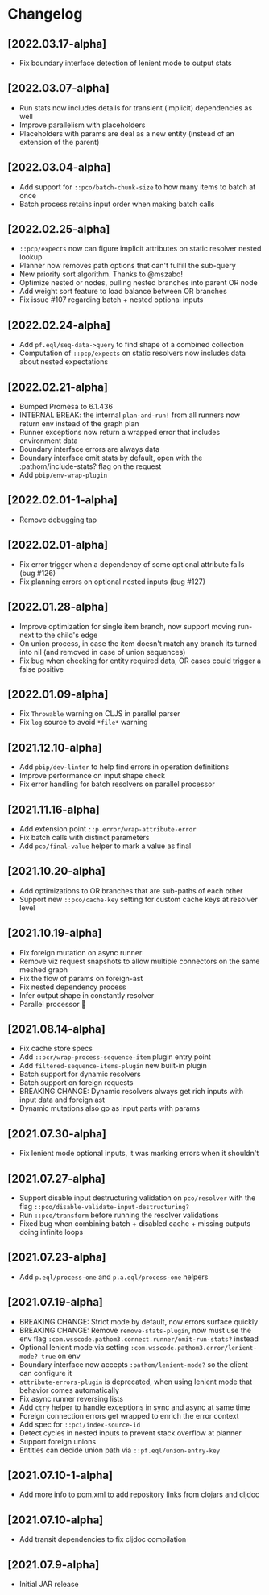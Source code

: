 # Changelog

## [2022.03.17-alpha]
- Fix boundary interface detection of lenient mode to output stats

## [2022.03.07-alpha]
- Run stats now includes details for transient (implicit) dependencies as well
- Improve parallelism with placeholders
- Placeholders with params are deal as a new entity (instead of an extension of the parent)

## [2022.03.04-alpha]
- Add support for `::pco/batch-chunk-size` to how many items to batch at once
- Batch process retains input order when making batch calls

## [2022.02.25-alpha]
- `::pcp/expects` now can figure implicit attributes on static resolver nested lookup
- Planner now removes path options that can't fulfill the sub-query
- New priority sort algorithm. Thanks to @mszabo!
- Optimize nested or nodes, pulling nested branches into parent OR node
- Add weight sort feature to load balance between OR branches
- Fix issue #107 regarding batch + nested optional inputs

## [2022.02.24-alpha]
- Add `pf.eql/seq-data->query` to find shape of a combined collection
- Computation of `::pcp/expects` on static resolvers now includes data about nested expectations

## [2022.02.21-alpha]
- Bumped Promesa to 6.1.436
- INTERNAL BREAK: the internal `plan-and-run!` from all runners now return env instead of the graph plan
- Runner exceptions now return a wrapped error that includes environment data
- Boundary interface errors are always data
- Boundary interface omit stats by default, open with the :pathom/include-stats? flag on the request
- Add `pbip/env-wrap-plugin`

## [2022.02.01-1-alpha]
- Remove debugging tap

## [2022.02.01-alpha]
- Fix error trigger when a dependency of some optional attribute fails (bug #126)
- Fix planning errors on optional nested inputs (bug #127)

## [2022.01.28-alpha]
- Improve optimization for single item branch, now support moving run-next to the child's edge
- On union process, in case the item doesn't match any branch its turned into nil (and removed in case of union sequences)
- Fix bug when checking for entity required data, OR cases could trigger a false positive

## [2022.01.09-alpha]
- Fix `Throwable` warning on CLJS in parallel parser
- Fix `log` source to avoid `*file*` warning

## [2021.12.10-alpha]
- Add `pbip/dev-linter` to help find errors in operation definitions
- Improve performance on input shape check
- Fix error handling for batch resolvers on parallel processor

## [2021.11.16-alpha]
- Add extension point `::p.error/wrap-attribute-error`
- Fix batch calls with distinct parameters
- Add `pco/final-value` helper to mark a value as final

## [2021.10.20-alpha]
- Add optimizations to OR branches that are sub-paths of each other
- Support new `::pco/cache-key` setting for custom cache keys at resolver level

## [2021.10.19-alpha]
- Fix foreign mutation on async runner
- Remove viz request snapshots to allow multiple connectors on the same meshed graph
- Fix the flow of params on foreign-ast
- Fix nested dependency process
- Infer output shape in constantly resolver
- Parallel processor 🎉

## [2021.08.14-alpha]
- Fix cache store specs
- Add `::pcr/wrap-process-sequence-item` plugin entry point
- Add `filtered-sequence-items-plugin` new built-in plugin
- Batch support for dynamic resolvers
- Batch support on foreign requests
- BREAKING CHANGE: Dynamic resolvers always get rich inputs with input data and foreign ast
- Dynamic mutations also go as input parts with params 

## [2021.07.30-alpha]
- Fix lenient mode optional inputs, it was marking errors when it shouldn't

## [2021.07.27-alpha]
- Support disable input destructuring validation on `pco/resolver` with the flag `::pco/disable-validate-input-destructuring?`
- Run `::pco/transform` before running the resolver validations
- Fixed bug when combining batch + disabled cache + missing outputs doing infinite loops

## [2021.07.23-alpha]
- Add `p.eql/process-one` and `p.a.eql/process-one` helpers

## [2021.07.19-alpha]
- BREAKING CHANGE: Strict mode by default, now errors surface quickly
- BREAKING CHANGE: Remove `remove-stats-plugin`, now must use the env flag `:com.wsscode.pathom3.connect.runner/omit-run-stats?` instead
- Optional lenient mode via setting `:com.wsscode.pathom3.error/lenient-mode? true` on env
- Boundary interface now accepts `:pathom/lenient-mode?` so the client can configure it
- `attribute-errors-plugin` is deprecated, when using lenient mode that behavior comes automatically
- Fix async runner reversing lists
- Add `ctry` helper to handle exceptions in sync and async at same time
- Foreign connection errors get wrapped to enrich the error context
- Add spec for `::pci/index-source-id`
- Detect cycles in nested inputs to prevent stack overflow at planner
- Support foreign unions
- Entities can decide union path via `::pf.eql/union-entry-key`

## [2021.07.10-1-alpha]
- Add more info to pom.xml to add repository links from clojars and cljdoc

## [2021.07.10-alpha]
- Add transit dependencies to fix cljdoc compilation

## [2021.07.9-alpha]
- Initial JAR release

